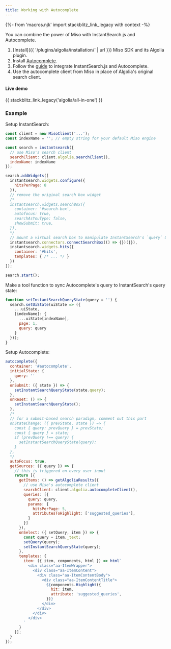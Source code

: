 ```yaml
---
title: Working with Autocomplete
---
```


{%- from 'macros.njk' import stackblitz_link_legacy with context -%}

You can combine the power of Miso with InstantSearch.js and Autocomplete.

1. [Install]({{ '/plugins/algolia/installation/' | url }}) Miso SDK and its Algolia plugin.
1. Install [Autocomplete](https://www.algolia.com/doc/ui-libraries/autocomplete/introduction/getting-started/).
1. Follow the [guide](https://www.algolia.com/doc/ui-libraries/autocomplete/integrations/with-instantsearch/) to integrate InstantSearch.js and Autocomplete.
1. Use the autocomplete client from Miso in place of Algolia's original search client.

#### Live demo

{{ stackblitz_link_legacy('algolia/all-in-one') }}

### Example

Setup InstantSearch:

```js
const client = new MisoClient('...');
const indexName = ''; // empty string for your default Miso engine

const search = instantsearch({
  // use Miso's search client
  searchClient: client.algolia.searchClient(),
  indexName: indexName
});

search.addWidgets([
  instantsearch.widgets.configure({
    hitsPerPage: 8
  }),
  // remove the original search box widget
  /*
  instantsearch.widgets.searchBox({
    container: '#search-box',
    autofocus: true,
    searchAsYouType: false,
    showSubmit: true,
  }),
  */
  // mount a virtual search box to manipulate InstantSearch's `query` UI state parameter
  instantsearch.connectors.connectSearchBox(() => {})({}),
  instantsearch.widgets.hits({
    container: '#hits',
    templates: { /* ... */ }
  })
]);

search.start();
```

Make a tool function to sync Autocomplete's query to InstantSearch's query state:

```js
function setInstantSearchQueryState(query = '') {
  search.setUiState(uiState => ({
    ...uiState,
    [indexName]: {
      ...uiState[indexName],
      page: 1,
      query: query
    }
  }));
}
```

Setup Autocomplete:

```js
autocomplete({
  container: '#autocomplete',
  initialState: {
    query: ''
  },
  onSubmit: ({ state }) => {
    setInstantSearchQueryState(state.query);
  },
  onReset: () => {
    setInstantSearchQueryState();
  },
  /*
  // for a submit-based search paradigm, comment out this part
  onStateChange: ({ prevState, state }) => {
    const { query: prevQuery } = prevState;
    const { query } = state;
    if (prevQuery !== query) {
      setInstantSearchQueryState(query);
    }
  },
  */
  autoFocus: true,
  getSources: ({ query }) => {
    // this is triggered on every user input
    return [{
      getItems: () => getAlgoliaResults({
        // use Miso's autocomplete client
        searchClient: client.algolia.autocompleteClient(),
        queries: [{
          query: query,
          params: {
            hitsPerPage: 5,
            attributesToHighlight: ['suggested_queries'],
          }
        }]
      }),
      onSelect: ({ setQuery, item }) => {
        const query = item._text;
        setQuery(query);
        setInstantSearchQueryState(query);
      },
      templates: {
        item: ({ item, components, html }) => html`
          <div class="aa-ItemWrapper">
            <div class="aa-ItemContent">
              <div class="aa-ItemContentBody">
                <div class="aa-ItemContentTitle">
                  ${components.Highlight({
                    hit: item,
                    attribute: 'suggested_queries',
                  })}
                </div>
              </div>
            </div>
          </div>
        `
      }
    }];
  }
});
```
